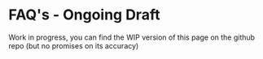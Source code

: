 

# FAQ's - Ongoing Draft

Work in progress, you can find the WIP version of this page on the github repo (but no promises on its accuracy)